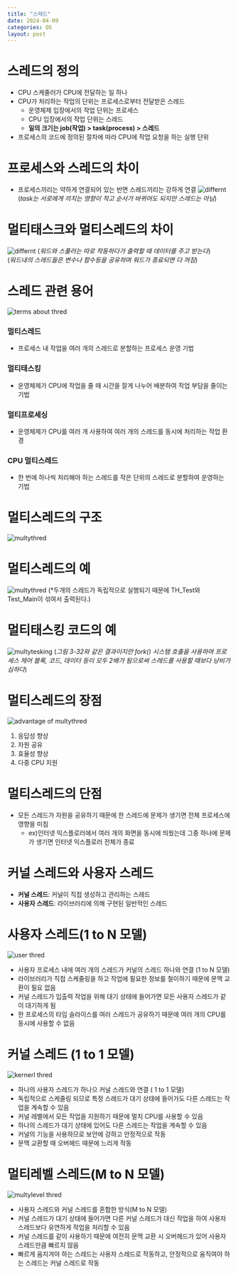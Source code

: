 ```yaml
---
title: "스레드"
date: 2024-04-09
categories: OS
layout: post
---
```

# 스레드의 정의
- CPU 스케줄러가 CPU에 전달하는 일 하나
- CPU가 처리하는 작업의 단위는 프로세스로부터 전달받은 스레드
    - 운영체제 입장에서의 작업 단위는 프로세스
    - CPU 입장에서의 작업 단위는 스레드
    - **일의 크기는 job(작업) > task(process) > 스레드**
- 프로세스의 코드에 정의된 절차에 따라 CPU에 작업 요청을 하는 실행 단위

# 프로세스와 스레드의 차이
- 프로세스끼리는 약하게 연결되어 있는 반면 스레드끼리는 강하게 연결
![differnt](/assets/osimg/differnt.png)
(*task는 서로에게 끼치는 영향이 적고 순서가 바뀌어도 되지만 스레드는 아님*)

# 멀티태스크와 멀티스레드의 차이
![differnt](/assets/osimg/diffent2.png)
(*워드와 스풀러는 따로 작동하다가 출력할 때 데이터를 주고 받는다*)  
(*워드내의 스레드들은 변수나 함수등을 공유하며 워드가 종료되면 다 꺼짐*)

# 스레드 관련 용어
![terms about thred](/assets/osimg/terms.png)
### 멀티스레드
- 프로세스 내 작업을 여러 개의 스레드로 분할하는 프로세스 운영 기법

### 멀티태스킹
- 운영체제가 CPU에 작업을 줄 때 시간을 잘게 나누어 배분하여 작업 부담을 줄이는 기법

### 멀티프로세싱
- 운영체제가 CPU를 여러 개 사용하여 여러 개의 스레드를 동시에 처리하는 작업 환경

### CPU 멀티스레드
- 한 번에 하나씩 처리해야 하는 스레드를 작은 단위의 스레드로 분할하여 운영하는 기법

# 멀티스레드의 구조
![multythred](/assets/osimg/multythred.png)

# 멀티스레드의 예
![multythred](/assets/osimg/multyThred2.png)
(*두개의 스레드가 독립적으로 실행되기 때문에 TH_Test와 Test_Main이 섞여서 출력된다.)

# 멀티태스킹 코드의 예
![multytesking](/assets/osimg/multytesking.png)
(*그림 3-32와 같은 결과이지만 fork() 시스템 호출을 사용하여 프로세스 제어 블록, 코드, 데이터 등이 모두 2배가 됨으로써 스레드를 사용할 때보다 낭비가 심하다*)

# 멀티스레드의 장점
![advantage of multythred](/assets/osimg/advantage.png)
1. 응답성 향상
2. 자원 공유
3. 효율성 향상
4. 다중 CPU 지원

# 멀티스레드의 단점
- 모든 스레드가 자원을 공유하기 때문에 한 스레드에 문제가 생기면 전체 프로세스에 영향을 미침
    -  ex)인터넷 익스플로러에서 여러 개의 화면을 동시에 띄웠는데 그중 하나에 문제가 생기면 인터넷 익스플로러 전체가 종료

# 커널 스레드와 사용자 스레드
- **커널 스레드**: 커널이 직접 생성하고 관리하는 스레드
- **사용자 스레드**: 라이브러리에 의해 구현된 일반적인 스레드

# 사용자 스레드(1 to N 모델)
![user thred](/assets/osimg/user_thred.png)
- 사용자 프로세스 내에 여러 개의 스레드가 커널의 스레드 하나와 연결 (1 to N 모델)
- 라이브러리가 직접 스케줄링을 하고 작업에 필요한 정보를 철이하기 때문에 문맥 교환이 필요 없음
- 커널 스레드가 입출력 작업을 위해 대기 상태에 들어가면 모든 사용자 스레드가 같이 대기하게 됨
- 한 프로세스의 타임 슬라이스를 여러 스레드가 공유하기 때문에 여러 개의 CPU를 동시에 사용할 수 없음

# 커널 스레드 (1 to 1 모델)
![kernerl thred](/assets/osimg/kernel_thred.png)
- 하나의 사용자 스레드가 하나으 커널 스레드와 연결 ( 1 to 1 모댈)
- 독립적으로 스케줄링 되므로 특정 스레드가 대기 상태에 들어가도 다른 스레드는 작업을 계속할 수 있음
- 커널 레벨에서 모든 작업을 지원하기 때문에 멀치 CPU를 사용할 수 있음
- 하나의 스레드가 대기 상태에 있어도 다른 스레드는 작업을 계속할 수 있음
- 커널의 기능을 사용하므로 보안에 강하고 안정적으로 작동
- 문맥 교환할 때 오버헤드 때문에 느리게 작동

# 멀티레벨 스레드(M to N 모델)
![multylevel thred](/assets/osimg/multylevel_thred.png)
- 사용자 스레드와 커널 스레드를 혼합한 방식(M to N 모델)
- 커널 스레드가 대기 상태에 들어가면 다른 커널 스레드가 대신 작업을 하여 사용자 스레드보다 유연하게 작업을 처리할 수 있음
- 커널 스레드를 같이 사용하기 때문에 여전히 문맥 교환 시 오버헤드가 있어 사용자 스레드만큼 빠르지 않음
- 빠르게 움지겨야 하는 스레드는 사용자 스레드로 작동하고, 안정적으로 움직여야 하는 스레드는 커널 스레드로 작동
